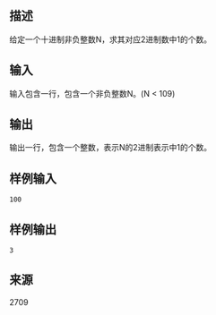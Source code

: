 ## 描述


给定一个十进制非负整数N，求其对应2进制数中1的个数。

## 输入


输入包含一行，包含一个非负整数N。(N < 109)

## 输出


输出一行，包含一个整数，表示N的2进制表示中1的个数。

## 样例输入


```
100
```


## 样例输出


```
3
```


## 来源


2709

